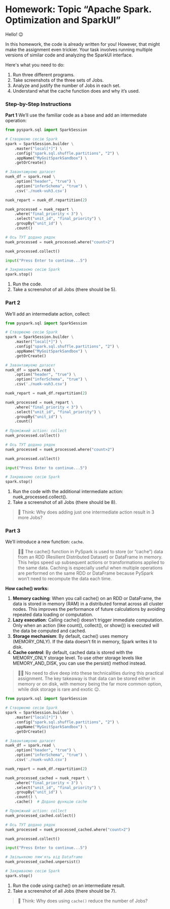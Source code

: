 # Homework: Topic “Apache Spark. Optimization and SparkUI”

Hello! 😉

In this homework, the code is already written for you! However, that might make the assignment even trickier. Your task involves running multiple versions of similar code and analyzing the SparkUI interface.

Here's what you need to do:

1. Run three different programs.
2. Take screenshots of the three sets of Jobs.
3. Analyze and justify the number of Jobs in each set.
4. Understand what the cache function does and why it’s used.

### Step-by-Step Instructions

**Part 1**
We’ll use the familiar code as a base and add an intermediate operation:

```python
from pyspark.sql import SparkSession

# Створюємо сесію Spark
spark = SparkSession.builder \
    .master("local[*]") \
    .config("spark.sql.shuffle.partitions", "2") \
    .appName("MyGoitSparkSandbox") \
    .getOrCreate()

# Завантажуємо датасет
nuek_df = spark.read \
    .option("header", "true") \
    .option("inferSchema", "true") \
    .csv('./nuek-vuh3.csv')

nuek_repart = nuek_df.repartition(2)

nuek_processed = nuek_repart \
    .where("final_priority < 3") \
    .select("unit_id", "final_priority") \
    .groupBy("unit_id") \
    .count()

# Ось ТУТ додано рядок
nuek_processed = nuek_processed.where("count>2")

nuek_processed.collect()

input("Press Enter to continue...5")

# Закриваємо сесію Spark
spark.stop()
```
1. Run the code.
2. Take a screenshot of all Jobs (there should be 5).

### Part 2
We’ll add an intermediate action, collect:

```python
from pyspark.sql import SparkSession

# Створюємо сесію Spark
spark = SparkSession.builder \
    .master("local[*]") \
    .config("spark.sql.shuffle.partitions", "2") \
    .appName("MyGoitSparkSandbox") \
    .getOrCreate()

# Завантажуємо датасет
nuek_df = spark.read \
    .option("header", "true") \
    .option("inferSchema", "true") \
    .csv('./nuek-vuh3.csv')

nuek_repart = nuek_df.repartition(2)

nuek_processed = nuek_repart \
    .where("final_priority < 3") \
    .select("unit_id", "final_priority") \
    .groupBy("unit_id") \
    .count()
    
# Проміжний action: collect
nuek_processed.collect()

# Ось ТУТ додано рядок
nuek_processed = nuek_processed.where("count>2")

nuek_processed.collect()

input("Press Enter to continue...5")

# Закриваємо сесію Spark
spark.stop()

```
1. Run the code with the additional intermediate action: nuek_processed.collect().
2. Take a screenshot of all Jobs (there should be 8).

> 🧠 Think: Why does adding just one intermediate action result in 3 more Jobs?

### Part 3
We’ll introduce a new function: `cache`.

> ☝🏻 The cache() function in PySpark is used to store (or “cache”) data from an RDD (Resilient Distributed Dataset) or DataFrame in memory. This helps speed up subsequent actions or transformations applied to the same data. Caching is especially useful when multiple operations are performed on the same RDD or DataFrame because PySpark won’t need to recompute the data each time.

**How cache() works:**

1. **Memory caching**: When you call cache() on an RDD or DataFrame, the data is stored in memory (RAM) in a distributed format across all cluster nodes. This improves the performance of future calculations by avoiding repeated data loading or computation.
2. **Lazy execution**: Calling cache() doesn’t trigger immediate computation. Only when an action (like count(), collect(), or show()) is executed will the data be computed and cached.
3. **Storage mechanism**: By default, cache() uses memory (MEMORY_ONLY). If the data doesn’t fit in memory, Spark writes it to disk.
4. **Cache control**: By default, cached data is stored with the MEMORY_ONLY storage level. To use other storage levels like MEMORY_AND_DISK, you can use the persist() method instead.

> ☝🏻 No need to dive deep into these technicalities during this practical assignment. The key takeaway is that data can be stored either in memory or on disk, with memory being the far more common option, while disk storage is rare and exotic 😉.

```python
from pyspark.sql import SparkSession

# Створюємо сесію Spark
spark = SparkSession.builder \
    .master("local[*]") \
    .config("spark.sql.shuffle.partitions", "2") \
    .appName("MyGoitSparkSandbox") \
    .getOrCreate()

# Завантажуємо датасет
nuek_df = spark.read \
    .option("header", "true") \
    .option("inferSchema", "true") \
    .csv('./nuek-vuh3.csv')

nuek_repart = nuek_df.repartition(2)

nuek_processed_cached = nuek_repart \
    .where("final_priority < 3") \
    .select("unit_id", "final_priority") \
    .groupBy("unit_id") \
    .count() \
    .cache()  # Додано функцію cache

# Проміжний action: collect
nuek_processed_cached.collect()

# Ось ТУТ додано рядок
nuek_processed = nuek_processed_cached.where("count>2")

nuek_processed.collect()

input("Press Enter to continue...5")

# Звільняємо пям'ять від Dataframe
nuek_processed_cached.unpersist()

# Закриваємо сесію Spark
spark.stop()

```

1. Run the code using cache() on an intermediate result.
2. Take a screenshot of all Jobs (there should be 7).

> 🧠 Think: Why does using `cache()` reduce the number of Jobs?
